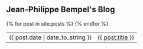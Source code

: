 ## Jean-Philippe Bempel's Blog

<table>
  {% for post in site.posts %}
    <tr>
      <td>{{ post.date | date_to_string }}</td><td><a href="{{ post.url }}">{{ post.title }}</a></td>
    </tr>
  {% endfor %}
</table>
